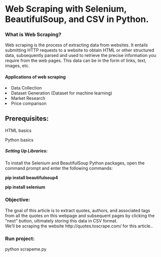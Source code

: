 <h1>Web Scraping with Selenium, BeautifulSoup, and CSV in Python.</h1>


<h3>What is Web Scraping?</h3>

<p>Web scraping is the process of extracting data from websites. It entails submitting HTTP requests to a website to obtain HTML or other structured data, subsequently parsed and used to retrieve the precise information you require from the web pages. This data can be in the form of links, text, images, etc. </p>

<h4>Applications of web scraping</h4>

<li>Data Collection</li>
<li>Dataset Generation (Dataset for machine learning)</li>
<li>Market Research</li>
<li>Price comparison</li>


<h2>Prerequisites:</h2>

<p>HTML basics</p>
<p>Python basics</p>

<h5>Setting Up Libraries:</h5>

<p>To install the Selenium and BeautifulSoup Python packages, open the command prompt and enter the following commands:</p>

<p><strong>pip install beautifulsoup4</strong></p>

<p><strong>pip install selenium</strong></p>

<h3>Objective:</h3>

<p>
The goal of this article is to extract quotes, authors, and associated tags from all the quotes on this webpage and subsequent pages by clicking the “next” button, ultimately storing this data in CSV format.<br/>
We’ll be scraping the website http://quotes.toscrape.com/ for this article..
</p>

<h3>Run project:</h3>
<p>python scrapeme.py </p>




